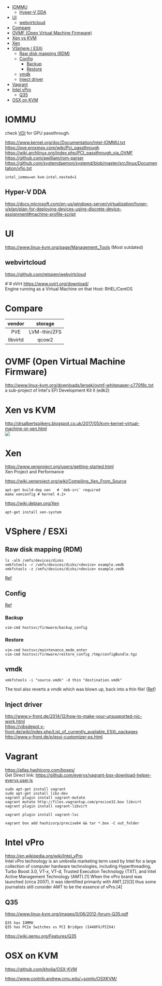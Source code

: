 <!-- TOC -->

- [IOMMU](#iommu)
    - [Hyper-V DDA](#hyper-v-dda)
- [UI](#ui)
    - [webvirtcloud](#webvirtcloud)
- [Compare](#compare)
- [OVMF (Open Virtual Machine Firmware)](#ovmf-open-virtual-machine-firmware)
- [Xen vs KVM](#xen-vs-kvm)
- [Xen](#xen)
- [VSphere / ESXi](#vsphere--esxi)
    - [Raw disk mapping (RDM)](#raw-disk-mapping-rdm)
    - [Config](#config)
        - [Backup](#backup)
        - [Restore](#restore)
    - [vmdk](#vmdk)
    - [Inject driver](#inject-driver)
- [Vagrant](#vagrant)
- [Intel vPro](#intel-vpro)
    - [Q35](#q35)
- [OSX on KVM](#osx-on-kvm)

<!-- /TOC -->

# IOMMU
check [VDI](./vdi) for GPU passthrough.

https://www.kernel.org/doc/Documentation/Intel-IOMMU.txt  
https://pve.proxmox.com/wiki/Pci_passthrough  
https://wiki.archlinux.org/index.php/PCI_passthrough_via_OVMF  
https://github.com/awilliam/rom-parser  
https://github.com/systemdaemon/systemd/blob/master/src/linux/Documentation/vfio.txt

    intel_iommu=on kvm-intel.nested=1

## Hyper-V DDA
https://docs.microsoft.com/en-us/windows-server/virtualization/hyper-v/plan/plan-for-deploying-devices-using-discrete-device-assignment#machine-profile-script

# UI
https://www.linux-kvm.org/page/Management_Tools (Most outdated)

## webvirtcloud
https://github.com/retspen/webvirtcloud

#`# oVirt
https://www.ovirt.org/download/  
Engine running as a Virtual Machine on that Host: RHEL/CentOS

# Compare
|vendor|storage|
|:---:|:---:|
|PVE|LVM-thin/ZFS|
|libvirtd|qcow2|

# OVMF (Open Virtual Machine Firmware)
http://www.linux-kvm.org/downloads/lersek/ovmf-whitepaper-c770f8c.txt  
a sub-project of Intel's EFI Development Kit II (edk2)

# Xen vs KVM
http://drsalbertspijkers.blogspot.co.uk/2017/05/kvm-kernel-virtual-machine-or-xen.html  
![](https://4.bp.blogspot.com/-we18-TvbbgE/WSfqL65mC6I/AAAAAAAACeA/lcC-3Xn6vxcXVdQb1_BR7PklQu4doFWdQCLcB/s640/virtualization_xen_kvm.png)

# Xen
https://www.xenproject.org/users/getting-started.html  
Xen Project and Performance

https://wiki.xenproject.org/wiki/Compiling_Xen_From_Source

    apt-get build-dep xen   # `deb-src` required
    make xenconfig # kernel 4.2+

https://wiki.debian.org/Xen

    apt-get install xen-system

# VSphere / ESXi
## Raw disk mapping (RDM)
    ls -alh /vmfs/devices/disks
    vmkfstools -r /vmfs/devices/disks/<device> example.vmdk
    vmkfstools -z /vmfs/devices/disks/<device> example.vmdk

[Ref](https://kb.vmware.com/selfservice/microsites/search.do?language=en_US&cmd=displayKC&externalId=1026256)

## Config
[Ref](https://kb.vmware.com/selfservice/microsites/search.do?language=en_US&cmd=displayKC&externalId=2042141)

### Backup
`vim-cmd hostsvc/firmware/backup_config`

### Restore
    vim-cmd hostsvc/maintenance_mode_enter
    vim-cmd hostsvc/firmware/restore_config /tmp/configBundle.tgz

## vmdk
    vmkfstools -i "source.vmdk" -d thin "destination.vmdk"

The tool also reverts a vmdk which was blown up, back into a thin file! ([Ref](http://www.how2blog.de/?p=98))

## Inject driver
http://www.v-front.de/2014/12/how-to-make-your-unsupported-nic-work.html  
https://vibsdepot.v-front.de/wiki/index.php/List_of_currently_available_ESXi_packages  
http://www.v-front.de/p/esxi-customizer-ps.html

# Vagrant
https://atlas.hashicorp.com/boxes/  
Get Direct link: https://github.com/everyx/vagrant-box-download-helper-everyx.user.js

    sudo apt-get install vagrant 
    sudo apt-get install libz-dev
    vagrant plugin install vagrant-mutate
    vagrant mutate http://files.vagrantup.com/precise32.box libvirt
    vagrant plugin install vagrant-libvirt

    vagrant plugin install vagrant-lxc

    vagrant box add hashicorp/precise64 && tar *.box -C out_folder

# Intel vPro
https://en.wikipedia.org/wiki/Intel_vPro  
Intel vPro technology is an umbrella marketing term used by Intel for a large collection of computer hardware technologies, including Hyperthreading, Turbo Boost 3.0, VT-x, VT-d, Trusted Execution Technology (TXT), and Intel Active Management Technology (AMT).[1] When the vPro brand was launched (circa 2007), it was identified primarily with AMT,[2][3] thus some journalists still consider AMT to be the essence of vPro.[4]

## Q35
https://www.linux-kvm.org/images/0/06/2012-forum-Q35.pdf

    Q35 has IOMMU
    Q35 has PCIe Switches vs PCI Bridges (I440FX/PIIX4) 

https://wiki.qemu.org/Features/Q35

# OSX on KVM
https://github.com/kholia/OSX-KVM

https://www.contrib.andrew.cmu.edu/~somlo/OSXKVM/

